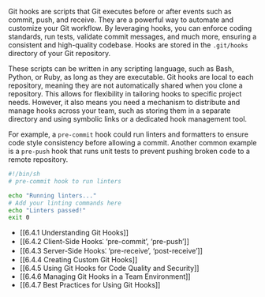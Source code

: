 Git hooks are scripts that Git executes before or after events such as commit, push, and receive. They are a powerful way to automate and customize your Git workflow. By leveraging hooks, you can enforce coding standards, run tests, validate commit messages, and much more, ensuring a consistent and high-quality codebase. Hooks are stored in the `.git/hooks` directory of your Git repository.

These scripts can be written in any scripting language, such as Bash, Python, or Ruby, as long as they are executable. Git hooks are local to each repository, meaning they are not automatically shared when you clone a repository. This allows for flexibility in tailoring hooks to specific project needs. However, it also means you need a mechanism to distribute and manage hooks across your team, such as storing them in a separate directory and using symbolic links or a dedicated hook management tool.

For example, a `pre-commit` hook could run linters and formatters to ensure code style consistency before allowing a commit. Another common example is a `pre-push` hook that runs unit tests to prevent pushing broken code to a remote repository.

```bash
#!/bin/sh
# pre-commit hook to run linters

echo "Running linters..."
# Add your linting commands here
echo "Linters passed!"
exit 0
```

- [[6.4.1 Understanding Git Hooks]]
- [[6.4.2 Client-Side Hooks⁚ ‘pre-commit’, ‘pre-push’]]
- [[6.4.3 Server-Side Hooks⁚ ‘pre-receive’, ‘post-receive’]]
- [[6.4.4 Creating Custom Git Hooks]]
- [[6.4.5 Using Git Hooks for Code Quality and Security]]
- [[6.4.6 Managing Git Hooks in a Team Environment]]
- [[6.4.7 Best Practices for Using Git Hooks]]